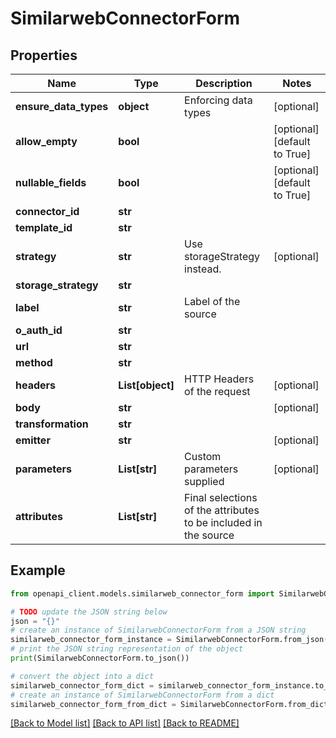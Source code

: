 # SimilarwebConnectorForm


## Properties

Name | Type | Description | Notes
------------ | ------------- | ------------- | -------------
**ensure_data_types** | **object** | Enforcing data types | [optional] 
**allow_empty** | **bool** |  | [optional] [default to True]
**nullable_fields** | **bool** |  | [optional] [default to True]
**connector_id** | **str** |  | 
**template_id** | **str** |  | 
**strategy** | **str** | Use storageStrategy instead. | [optional] 
**storage_strategy** | **str** |  | 
**label** | **str** | Label of the source | 
**o_auth_id** | **str** |  | 
**url** | **str** |  | 
**method** | **str** |  | 
**headers** | **List[object]** | HTTP Headers of the request | [optional] 
**body** | **str** |  | [optional] 
**transformation** | **str** |  | 
**emitter** | **str** |  | [optional] 
**parameters** | **List[str]** | Custom parameters supplied | [optional] 
**attributes** | **List[str]** | Final selections of the attributes to be included in the source | 

## Example

```python
from openapi_client.models.similarweb_connector_form import SimilarwebConnectorForm

# TODO update the JSON string below
json = "{}"
# create an instance of SimilarwebConnectorForm from a JSON string
similarweb_connector_form_instance = SimilarwebConnectorForm.from_json(json)
# print the JSON string representation of the object
print(SimilarwebConnectorForm.to_json())

# convert the object into a dict
similarweb_connector_form_dict = similarweb_connector_form_instance.to_dict()
# create an instance of SimilarwebConnectorForm from a dict
similarweb_connector_form_from_dict = SimilarwebConnectorForm.from_dict(similarweb_connector_form_dict)
```
[[Back to Model list]](../README.md#documentation-for-models) [[Back to API list]](../README.md#documentation-for-api-endpoints) [[Back to README]](../README.md)


